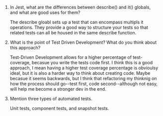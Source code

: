 1. In Jest, what are the differences between describe() and it() globals, and what are good uses for them?

	The describe gloabl sets up a test that can encompass multipls it operations. They provide a good way to structure your tests so that related tests can all be housed in the same describe function.

2. What is the point of Test Driven Development? What do you think about this approach?

	Test-Driven Development allows for a higher percentage of test-coverage, becasue you write the tests code first. I think this is a good approach, I mean having a higher test coverage percentage is obvioulsy ideal, but it is also a harder way to think about creating code. Maybe becasue it seems backwards, but I think that refactoring my thinknig on how the process should go--test first, code second--although not easy, will help me become a stronger dev in the end.

3. Mention three types of automated tests.

	Unit tests, component tests, and snapshot tests.